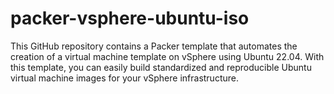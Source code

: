 # packer-vsphere-ubuntu-iso
This GitHub repository contains a Packer template that automates the creation of a virtual machine template on vSphere using Ubuntu 22.04. With this template, you can easily build standardized and reproducible Ubuntu  virtual machine images for your vSphere infrastructure.

